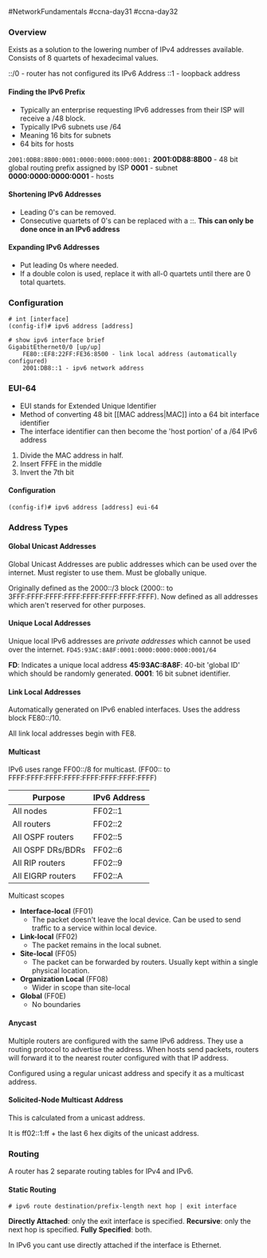 #NetworkFundamentals #ccna-day31 #ccna-day32

### Overview
Exists as a solution to the lowering number of IPv4 addresses available. 
Consists of 8 quartets of hexadecimal values.

::/0 - router has not configured its IPv6 Address
::1 - loopback address
#### Finding the IPv6 Prefix
- Typically an enterprise requesting IPv6 addresses from their ISP will receive a /48 block.
- Typically IPv6 subnets use /64
- Meaning 16 bits for subnets
- 64 bits for hosts

`2001:0DB8:8B00:0001:0000:0000:0000:0001:`
**2001:0D88:8B00** - 48 bit global routing prefix assigned by ISP
**0001** - subnet
**0000:0000:0000:0001** - hosts
#### Shortening IPv6 Addresses
- Leading 0's can be removed.
- Consecutive quartets of 0's can be replaced with a ::. **This can only be done once in an IPv6 address**
#### Expanding IPv6 Addresses
- Put leading 0s where needed.
- If a double colon is used, replace it with all-0 quartets until there are 0 total quartets.

### Configuration
```ios
# int [interface]
(config-if)# ipv6 address [address]
```

```ios
# show ipv6 interface brief
GigabitEthernet0/0 [up/up]
	FE80::EF8:22FF:FE36:8500 - link local address (automatically configured)
	2001:DB8::1 - ipv6 network address
```

### EUI-64
- EUI stands for Extended Unique Identifier
- Method of converting 48 bit [[MAC address|MAC]] into a 64 bit interface identifier
- The interface identifier can then become the 'host portion' of a /64 IPv6 address

1) Divide the MAC address in half.
2) Insert FFFE in the middle
3) Invert the 7th bit

#### Configuration
```ios
(config-if)# ipv6 address [address] eui-64
```

### Address Types
#### Global Unicast Addresses
Global Unicast Addresses are public addresses which can be used over the internet.
Must register to use them. Must be globally unique.

Originally defined as the 2000::/3 block (2000:: to 3FFF:FFFF:FFFF:FFFF:FFFF:FFFF:FFFF:FFFF).
Now defined as all addresses which aren't reserved for other purposes.

#### Unique Local Addresses
Unique local IPv6 addresses are *private addresses* which cannot be used over the internet.
`FD45:93AC:8A8F:0001:0000:0000:0000:0001/64`

**FD**: Indicates a unique local address
**45:93AC:8A8F**: 40-bit 'global ID' which should be randomly generated.
**0001**: 16 bit subnet identifier.

#### Link Local Addresses
Automatically generated on IPv6 enabled interfaces.
Uses the address block FE80::/10.

All link local addresses begin with FE8.

#### Multicast
IPv6 uses range FF00::/8 for multicast. (FF00:: to FFFF:FFFF:FFFF:FFFF:FFFF:FFFF:FFFF:FFFF)

| Purpose           | IPv6 Address |
| ----------------- | ------------ |
| All nodes         | FF02::1      |
| All routers       | FF02::2      |
| All OSPF routers  | FF02::5      |
| All OSPF DRs/BDRs | FF02::6      |
| All RIP routers   | FF02::9      |
| All EIGRP routers | FF02::A      |

Multicast scopes
- **Interface-local** (FF01)
	- The packet doesn't leave the local device. Can be used to send traffic to a service within local device.
- **Link-local** (FF02)
	- The packet remains in the local subnet.
- **Site-local** (FF05)
	- The packet can be forwarded by routers. Usually kept within a single physical location.
- **Organization Local** (FF08)
	- Wider in scope than site-local
- **Global** (FF0E)
	- No boundaries

#### Anycast
Multiple routers are configured with the same IPv6 address.
They use a routing protocol to advertise the address.
When hosts send packets, routers will forward it to the nearest router configured with that IP address.

Configured using a regular unicast address and specify it as a multicast address.

#### Solicited-Node Multicast Address
This is calculated from a unicast address.

It is ff02::1:ff + the last 6 hex digits of the unicast address.

### Routing
A router has 2 separate routing tables for IPv4 and IPv6.
#### Static Routing
```ios
# ipv6 route destination/prefix-length next hop | exit interface
```

**Directly Attached**: only the exit interface is specified.
**Recursive**: only the next hop is specified.
**Fully Specified**: both.

In IPv6 you cant use directly attached if the interface is Ethernet.